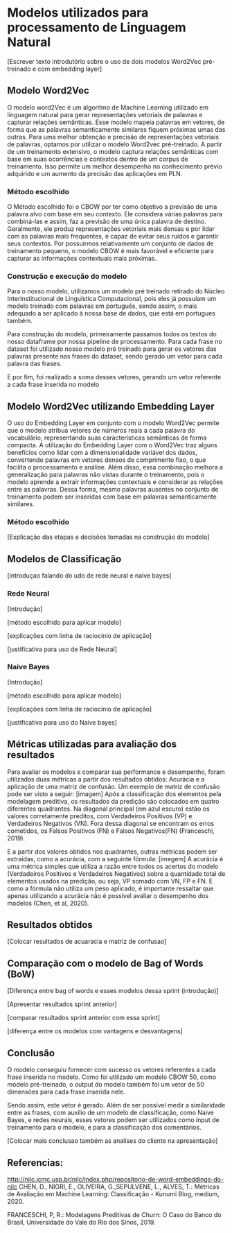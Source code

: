 

# Modelos utilizados para processamento de Linguagem Natural

[Escrever texto introdutório sobre o uso de dois modelos Word2Vec pré-treinado e com embedding layer]

## Modelo Word2Vec

O modelo word2Vec é um algoritmo de Machine Learning utilizado em linguagem natural para gerar representações vetoriais de palavras e capturar relações semânticas. Esse modelo mapeia palavras em vetores, de forma que as palavras semanticamente similares fiquem próximas umas das outras.
Para uma melhor obtenção e precisão de representações vetoriais de palavras, optamos por utilizar o modelo Word2vec pré-treinado. 
A partir de um treinamento extensivo, o modelo captura relações semânticas com base em suas ocorrências e contextos dentro de um corpus de treinamento. Isso permite um melhor desempenho no conhecimento prévio adquirido e um aumento da precisão das aplicações em PLN. 

### Método escolhido
O Método escolhido foi o CBOW por ter como objetivo a previsão de uma palavra alvo com base em seu contexto. Ele considera várias palavras para combiná-las e assim, faz a previsão de uma única palavra de destino.
Geralmente, ele produz representações vetoriais mais densas e por lidar com as palavras mais frequentes, é capaz de evitar seus ruídos e garantir seus contextos.
Por possuirmos relativamente um conjunto de dados de treinamento pequeno, o modelo CBOW é mais favorável e eficiente para capturar as informações contextuais mais próximas. 

### Construção e execução do modelo
Para o nosso modelo, utilizamos um modelo pré treinado retirado do Núcleo Interinstitucional de Linguística Computacional, pois eles já possuíam um modelo treinado com palavras em português, sendo assim, o mais adequado a ser aplicado à nossa base de dados, que está em portugues também.

Para construção do modelo, primeiramente passamos todos os textos do nosso dataframe por nossa pipeline de processamento. Para cada frase no dataset foi utilizado nosso modelo pré treinado para gerar os vetores das palavras presente nas frases do dataset, sendo gerado um vetor para cada palavra das frases.

E por fim, foi realizado a soma desses vetores, gerando um vetor referente a cada frase inserida no modelo

## Modelo Word2Vec utilizando Embedding Layer

O uso do Embedding Layer em conjunto com o modelo Word2Vec permite que o modelo atribua vetores de números reais a cada palavra do vocabulário, representando suas características semânticas de forma compacta. A utilização do Embedding Layer com o Word2Vec traz alguns benefícios como lidar com a dimensionalidade variável dos dados, convertendo palavras em vetores densos de comprimento fixo, o que facilita o processamento e análise. Além disso, essa combinação melhora a generalização para palavras não vistas durante o treinamento, pois o modelo aprende a extrair informações contextuais e considerar as relações entre as palavras. Dessa forma, mesmo palavras ausentes no conjunto de treinamento podem ser inseridas com base em palavras semanticamente similares.


### Método escolhido

[Explicação das etapas e decisões tomadas na construção do modelo]

## Modelos de Classificação 

[introduçao falando do udo de rede neural e naive bayes]

### Rede Neural

[Introdução]

[método escolhido para aplicar modelo]

[explicações com linha de raciocínio de aplicação]

[justificativa para uso de Rede Neural]

### Naive Bayes

[Introdução]

[método escolhido para aplicar modelo]

[explicações com linha de raciocínio de aplicação]

[justificativa para uso do Naive bayes]

## Métricas utilizadas para avaliação dos resultados

Para avaliar os modelos e comparar sua performance e desempenho, foram utilizadas duas métricas a partir dos resultados obtidos: Acurácia e a aplicação de uma matriz de confusão.
Um exemplo de matriz de confusão pode ser visto a seguir:
[imagem]
Após a classificação dos elementos pela modelagem preditiva, os resultados da predição são colocados em quatro diferentes quadrantes. Na diagonal principal (em azul escuro) estão os valores corretamente preditos, com Verdadeiros Positivos (VP) e Verdadeiros Negativos (VN). Fora dessa diagonal se encontram os erros cometidos, os Falsos Positivos (FN) e Falsos Negativos(FN) (Franceschi, 2019).

E a partir dos valores obtidos nos quadrantes, outras métricas podem ser extraídas, como a acurácia, com a seguinte fórmula:
[imegem]
A acurácia é uma métrica simples que utiliza a razão entre todos os acertos do modelo (Verdadeiros Positivos e Verdadeiros Negativos) sobre a quantidade total de elementos usados na predição, ou seja, VP somado com VN, FP e FN. E como a fórmula não utiliza um peso aplicado, é importante ressaltar que apenas utilizando a acurácia não é possível avaliar o desempenho dos modelos (Chen, et al, 2020).

## Resultados obtidos

[Colocar resultados de acuaracia e matriz de confusao]

## Comparação com o modelo de Bag of Words (BoW)

[Diferença entre bag of words e esses modelos dessa sprint (introdução)]

[Apresentar resultados sprint anterior]

[comparar resultados sprint anterior com essa sprint]

[diferença entre os modelos com vantagens e desvantagens]

## Conclusão 
O modelo conseguiu fornecer com sucesso os vetores referentes a cada frase inserida no modelo. Como foi utilizado um modelo CBOW 50, como modelo pré-treinado, o output do modelo também foi um vetor de 50 dimensões para cada frase inserida nele.

Sendo assim, este vetor é gerado. Além de ser possível medir a similaridade entre as frases, com auxílio de um modelo de classificação, como Naive Bayes, e redes neurais, esses vetores podem ser utilizados como input de treinamento para o modelo, e para a classificação dos comentários.

[Colocar mais conclusao também as analises do cliente na apresentação]

## Referencias:
http://nilc.icmc.usp.br/nilc/index.php/repositorio-de-word-embeddings-do-nilc
CHEN, D., NIGRI, E., OLIVEIRA, G.,SEPULVENE, L., ALVES, T.: Métricas de Avaliação em Machine Learning: Classificação - Kunumi Blog, medium, 2020.

FRANCESCHI, P, R.: Modelagens Preditivas de Churn: O Caso do Banco do Brasil, Universidade do Vale do Rio dos Sinos, 2019.
